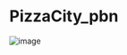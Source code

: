 # PizzaCity_pbn
![image](https://user-images.githubusercontent.com/99539536/206426484-b7f80716-70a2-4147-b6f0-1294a416ec56.png)
